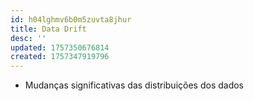 ```yaml
---
id: h04lghmv6b0m5zuvta8jhur
title: Data Drift
desc: ''
updated: 1757350676814
created: 1757347919796
---
```


- Mudanças significativas das distribuições dos dados
